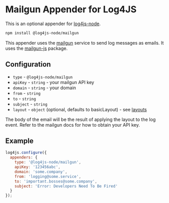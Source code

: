 # Mailgun Appender for Log4JS

This is an optional appender for [log4js-node](https://log4js-node.github.io/log4js-node/).

```bash
npm install @log4js-node/mailgun
```

This appender uses the [mailgun](https://www.mailgun.com) service to send log messages as emails. It uses the [mailgun-js](https://www.npmjs.com/package/mailgun-js) package.

## Configuration

* `type` - `@log4js-node/mailgun`
* `apiKey` - `string` - your mailgun API key
* `domain` - `string` - your domain
* `from` - `string`
* `to` - `string`
* `subject` - `string`
* `layout` - `object` (optional, defaults to basicLayout) - see [layouts](layouts.md)

The body of the email will be the result of applying the layout to the log event. Refer to the mailgun docs for how to obtain your API key.

## Example

```javascript
log4js.configure({
  appenders: {
    type: '@log4js-node/mailgun',
    apiKey: '123456abc',
    domain: 'some.company',
    from: 'logging@some.service',
    to: 'important.bosses@some.company',
    subject: 'Error: Developers Need To Be Fired'
  }
});
```
